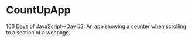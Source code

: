 # CountUpApp
100 Days of JavaScript--Day 53: An app showing a counter when scrolling to a section of a webpage.
